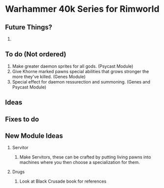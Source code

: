 # Warhammer 40k Series for Rimworld

## Future Things?
1. 

## To do (Not ordered)
1. Make greater daemon sprites for all gods. (Psycast Module)
2. Give Khorne marked pawns special abilities that grows stronger the more they've killed. (Genes Module)
3. Special effect for daemon ressurection and summoning. (Genes and Psycast Module)

## Ideas

## Fixes to do


## New Module Ideas
1. Servitor
    1. Make Servitors, these can be crafted by putting living pawns into machines where you then choose a specialization for them.

2. Drugs
    1. Look at Black Crusade book for references